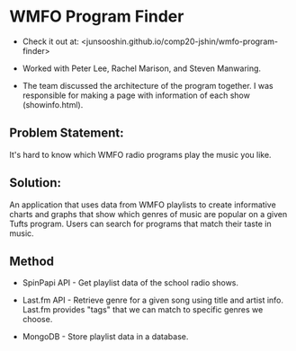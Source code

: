 # WMFO Program Finder

- Check it out at: <junsooshin.github.io/comp20-jshin/wmfo-program-finder>

- Worked with Peter Lee, Rachel Marison, and Steven Manwaring.

- The team discussed the architecture of the program together. I was responsible
for making a page with information of each show (showinfo.html).

## Problem Statement:

It's hard to know which WMFO radio programs play the music you like.  

## Solution:

An application that uses data from WMFO playlists to create informative charts 
and graphs that show which genres of music are popular on a given Tufts program.
Users can search for programs that match their taste in music.

## Method

- SpinPapi API - Get playlist data of the school radio shows.

- Last.fm API - Retrieve genre for a given song using title and artist info.
Last.fm provides "tags" that we can match to specific genres we choose.

- MongoDB - Store playlist data in a database.
